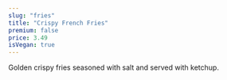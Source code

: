 ```yaml
---
slug: "fries"
title: "Crispy French Fries"
premium: false
price: 3.49
isVegan: true
---
```


Golden crispy fries seasoned with salt and served with ketchup.
